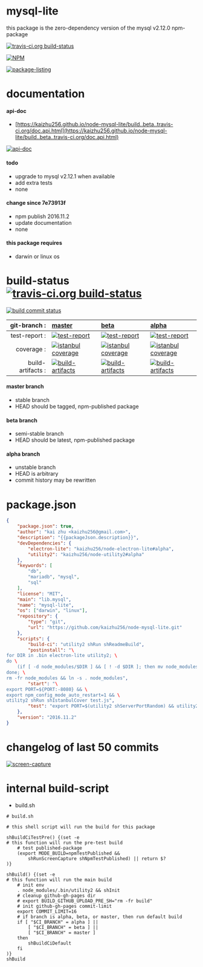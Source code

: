 mysql-lite
==========
this package is the zero-dependency version of the mysql v2.12.0 npm-package

[![travis-ci.org build-status](https://api.travis-ci.org/kaizhu256/node-mysql-lite.svg)](https://travis-ci.org/kaizhu256/node-mysql-lite)

[![NPM](https://nodei.co/npm/mysql-lite.png?downloads=true)](https://www.npmjs.com/package/mysql-lite)

[![package-listing](https://kaizhu256.github.io/node-mysql-lite/build/screen-capture.gitLsTree.svg)](https://github.com/kaizhu256/node-mysql-lite)



# documentation
#### api-doc
- [https://kaizhu256.github.io/node-mysql-lite/build..beta..travis-ci.org/doc.api.html](https://kaizhu256.github.io/node-mysql-lite/build..beta..travis-ci.org/doc.api.html)

[![api-doc](https://kaizhu256.github.io/node-mysql-lite/build..beta..travis-ci.org/screen-capture.docApiCreate.browser._2Fhome_2Ftravis_2Fbuild_2Fkaizhu256_2Fnode-mysql-lite_2Ftmp_2Fbuild_2Fdoc.api.html.png)](https://kaizhu256.github.io/node-mysql-lite/build..beta..travis-ci.org/doc.api.html)

#### todo
- upgrade to mysql v2.12.1 when available
- add extra tests
- none

#### change since 7e73913f
- npm publish 2016.11.2
- update documentation
- none

#### this package requires
- darwin or linux os



# build-status [![travis-ci.org build-status](https://api.travis-ci.org/kaizhu256/node-mysql-lite.svg)](https://travis-ci.org/kaizhu256/node-mysql-lite)
[![build commit status](https://kaizhu256.github.io/node-mysql-lite/build/build.badge.svg)](https://travis-ci.org/kaizhu256/node-mysql-lite)

| git-branch : | [master](https://github.com/kaizhu256/node-mysql-lite/tree/master) | [beta](https://github.com/kaizhu256/node-mysql-lite/tree/beta) | [alpha](https://github.com/kaizhu256/node-mysql-lite/tree/alpha)|
|--:|:--|:--|:--|
| test-report : | [![test-report](https://kaizhu256.github.io/node-mysql-lite/build..master..travis-ci.org/test-report.badge.svg)](https://kaizhu256.github.io/node-mysql-lite/build..master..travis-ci.org/test-report.html) | [![test-report](https://kaizhu256.github.io/node-mysql-lite/build..beta..travis-ci.org/test-report.badge.svg)](https://kaizhu256.github.io/node-mysql-lite/build..beta..travis-ci.org/test-report.html) | [![test-report](https://kaizhu256.github.io/node-mysql-lite/build..alpha..travis-ci.org/test-report.badge.svg)](https://kaizhu256.github.io/node-mysql-lite/build..alpha..travis-ci.org/test-report.html)|
| coverage : | [![istanbul coverage](https://kaizhu256.github.io/node-mysql-lite/build..master..travis-ci.org/coverage.badge.svg)](https://kaizhu256.github.io/node-mysql-lite/build..master..travis-ci.org/coverage.html/index.html) | [![istanbul coverage](https://kaizhu256.github.io/node-mysql-lite/build..beta..travis-ci.org/coverage.badge.svg)](https://kaizhu256.github.io/node-mysql-lite/build..beta..travis-ci.org/coverage.html/index.html) | [![istanbul coverage](https://kaizhu256.github.io/node-mysql-lite/build..alpha..travis-ci.org/coverage.badge.svg)](https://kaizhu256.github.io/node-mysql-lite/build..alpha..travis-ci.org/coverage.html/index.html)|
| build-artifacts : | [![build-artifacts](https://kaizhu256.github.io/node-mysql-lite/glyphicons_144_folder_open.png)](https://github.com/kaizhu256/node-mysql-lite/tree/gh-pages/build..master..travis-ci.org) | [![build-artifacts](https://kaizhu256.github.io/node-mysql-lite/glyphicons_144_folder_open.png)](https://github.com/kaizhu256/node-mysql-lite/tree/gh-pages/build..beta..travis-ci.org) | [![build-artifacts](https://kaizhu256.github.io/node-mysql-lite/glyphicons_144_folder_open.png)](https://github.com/kaizhu256/node-mysql-lite/tree/gh-pages/build..alpha..travis-ci.org)|

#### master branch
- stable branch
- HEAD should be tagged, npm-published package

#### beta branch
- semi-stable branch
- HEAD should be latest, npm-published package

#### alpha branch
- unstable branch
- HEAD is arbitrary
- commit history may be rewritten



# package.json
```json
{
    "package.json": true,
    "author": "kai zhu <kaizhu256@gmail.com>",
    "description": "{{packageJson.description}}",
    "devDependencies": {
        "electron-lite": "kaizhu256/node-electron-lite#alpha",
        "utility2": "kaizhu256/node-utility2#alpha"
    },
    "keywords": [
        "db",
        "mariadb", "mysql",
        "sql"
    ],
    "license": "MIT",
    "main": "lib.mysql",
    "name": "mysql-lite",
    "os": ["darwin", "linux"],
    "repository": {
        "type": "git",
        "url": "https://github.com/kaizhu256/node-mysql-lite.git"
    },
    "scripts": {
        "build-ci": "utility2 shRun shReadmeBuild",
        "postinstall": "\
for DIR in .bin electron-lite utility2; \
do \
    (if [ -d node_modules/$DIR ] && [ ! -d $DIR ]; then mv node_modules/$DIR .; fi); \
done; \
rm -fr node_modules && ln -s . node_modules",
        "start": "\
export PORT=${PORT:-8080} && \
export npm_config_mode_auto_restart=1 && \
utility2 shRun shIstanbulCover test.js",
        "test": "export PORT=$(utility2 shServerPortRandom) && utility2 test test.js"
    },
    "version": "2016.11.2"
}
```



# changelog of last 50 commits
[![screen-capture](https://kaizhu256.github.io/node-mysql-lite/build/screen-capture.gitLog.svg)](https://github.com/kaizhu256/node-mysql-lite/commits)



# internal build-script
- build.sh
```shell
# build.sh

# this shell script will run the build for this package

shBuildCiTestPre() {(set -e
# this function will run the pre-test build
    # test published-package
    (export MODE_BUILD=npmTestPublished &&
        shRunScreenCapture shNpmTestPublished) || return $?
)}

shBuild() {(set -e
# this function will run the main build
    # init env
    . node_modules/.bin/utility2 && shInit
    # cleanup github-gh-pages dir
    # export BUILD_GITHUB_UPLOAD_PRE_SH="rm -fr build"
    # init github-gh-pages commit-limit
    export COMMIT_LIMIT=16
    # if branch is alpha, beta, or master, then run default build
    if [ "$CI_BRANCH" = alpha ] ||
        [ "$CI_BRANCH" = beta ] ||
        [ "$CI_BRANCH" = master ]
    then
        shBuildCiDefault
    fi
)}
shBuild
```
